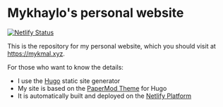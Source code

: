 # Mykhaylo's personal website

[![Netlify Status](https://api.netlify.com/api/v1/badges/1c991dde-28e3-4553-b6ae-89ad07613d84/deploy-status)](https://app.netlify.com/sites/mykmal/deploys)

This is the repository for my personal website, which you should visit at <https://mykmal.xyz>.

For those who want to know the details:

- I use the [Hugo](https://gohugo.io/) static site generator
- My site is based on the [PaperMod Theme](https://github.com/adityatelange/hugo-PaperMod) for Hugo
- It is automatically built and deployed on the [Netlify Platform](https://www.netlify.com/)
